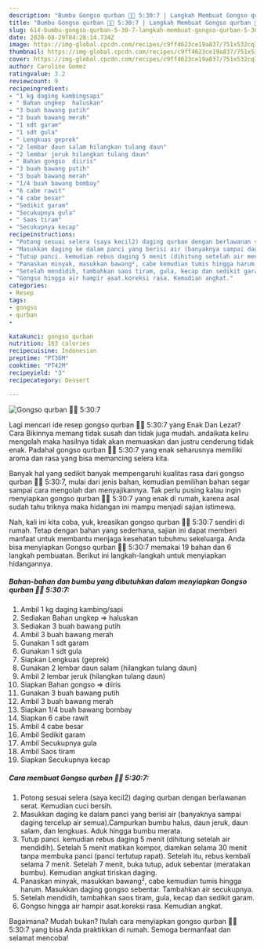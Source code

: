 ```yaml
---
description: "Bumbu Gongso qurban 🐐🐄 5:30:7 | Langkah Membuat Gongso qurban 🐐🐄 5:30:7 Yang Bikin Ngiler"
title: "Bumbu Gongso qurban 🐐🐄 5:30:7 | Langkah Membuat Gongso qurban 🐐🐄 5:30:7 Yang Bikin Ngiler"
slug: 614-bumbu-gongso-qurban-5-30-7-langkah-membuat-gongso-qurban-5-30-7-yang-bikin-ngiler
date: 2020-08-29T04:28:14.734Z
image: https://img-global.cpcdn.com/recipes/c9ff4623ce19a837/751x532cq70/gongso-qurban-🐐🐄-5307-foto-resep-utama.jpg
thumbnail: https://img-global.cpcdn.com/recipes/c9ff4623ce19a837/751x532cq70/gongso-qurban-🐐🐄-5307-foto-resep-utama.jpg
cover: https://img-global.cpcdn.com/recipes/c9ff4623ce19a837/751x532cq70/gongso-qurban-🐐🐄-5307-foto-resep-utama.jpg
author: Caroline Gomez
ratingvalue: 3.2
reviewcount: 9
recipeingredient:
- "1 kg daging kambingsapi"
- " Bahan ungkep  haluskan"
- "3 buah bawang putih"
- "3 buah bawang merah"
- "1 sdt garam"
- "1 sdt gula"
- " Lengkuas geprek"
- "2 lembar daun salam hilangkan tulang daun"
- "2 lembar jeruk hilangkan tulang daun"
- " Bahan gongso  diiris"
- "3 buah bawang putih"
- "3 buah bawang merah"
- "1/4 buah bawang bombay"
- "6 cabe rawit"
- "4 cabe besar"
- "Sedikit garam"
- "Secukupnya gula"
- " Saos tiram"
- "Secukupnya kecap"
recipeinstructions:
- "Potong sesuai selera (saya kecil2) daging qurban dengan berlawanan serat. Kemudian cuci bersih."
- "Masukkan daging ke dalam panci yang berisi air (banyaknya sampai daging tercelup air semua).Campurkan bumbu halus, daun jeruk, daun salam, dan lengkuas. Aduk hingga bumbu merata."
- "Tutup panci. kemudian rebus daging 5 menit (dihitung setelah air mendidih). Setelah 5 menit matikan kompor, diamkan selama 30 menit tanpa membuka panci (panci tertutup rapat). Setelah itu, rebus kembali selama 7 menit. Setelah 7 menit, buka tutup, aduk sebentar (meratakan bumbu). Kemudian angkat tiriskan daging."
- "Panaskan minyak, masukkan bawang², cabe kemudian tumis hingga harum. Masukkan daging gongso sebentar. Tambahkan air secukupnya."
- "Setelah mendidih, tambahkan saos tiram, gula, kecap dan sedikit garam."
- "Gongso hingga air hampir asat.koreksi rasa. Kemudian angkat."
categories:
- Resep
tags:
- gongso
- qurban
- 

katakunci: gongso qurban  
nutrition: 163 calories
recipecuisine: Indonesian
preptime: "PT36M"
cooktime: "PT42M"
recipeyield: "3"
recipecategory: Dessert

---
```



![Gongso qurban 🐐🐄 5:30:7](https://img-global.cpcdn.com/recipes/c9ff4623ce19a837/751x532cq70/gongso-qurban-🐐🐄-5307-foto-resep-utama.jpg)

Lagi mencari ide resep gongso qurban 🐐🐄 5:30:7 yang Enak Dan Lezat? Cara Bikinnya memang tidak susah dan tidak juga mudah. andaikata keliru mengolah maka hasilnya tidak akan memuaskan dan justru cenderung tidak enak. Padahal gongso qurban 🐐🐄 5:30:7 yang enak seharusnya memiliki aroma dan rasa yang bisa memancing selera kita.



Banyak hal yang sedikit banyak mempengaruhi kualitas rasa dari gongso qurban 🐐🐄 5:30:7, mulai dari jenis bahan, kemudian pemilihan bahan segar sampai cara mengolah dan menyajikannya. Tak perlu pusing kalau ingin menyiapkan gongso qurban 🐐🐄 5:30:7 yang enak di rumah, karena asal sudah tahu triknya maka hidangan ini mampu menjadi sajian istimewa.


Nah, kali ini kita coba, yuk, kreasikan gongso qurban 🐐🐄 5:30:7 sendiri di rumah. Tetap dengan bahan yang sederhana, sajian ini dapat memberi manfaat untuk membantu menjaga kesehatan tubuhmu sekeluarga. Anda bisa menyiapkan Gongso qurban 🐐🐄 5:30:7 memakai 19 bahan dan 6 langkah pembuatan. Berikut ini langkah-langkah untuk menyiapkan hidangannya.

<!--inarticleads1-->

##### Bahan-bahan dan bumbu yang dibutuhkan dalam menyiapkan Gongso qurban 🐐🐄 5:30:7:

1. Ambil 1 kg daging kambing/sapi
1. Sediakan  Bahan ungkep =&gt; haluskan
1. Sediakan 3 buah bawang putih
1. Ambil 3 buah bawang merah
1. Gunakan 1 sdt garam
1. Gunakan 1 sdt gula
1. Siapkan  Lengkuas (geprek)
1. Gunakan 2 lembar daun salam (hilangkan tulang daun)
1. Ambil 2 lembar jeruk (hilangkan tulang daun)
1. Siapkan  Bahan gongso =&gt; diiris
1. Gunakan 3 buah bawang putih
1. Ambil 3 buah bawang merah
1. Siapkan 1/4 buah bawang bombay
1. Siapkan 6 cabe rawit
1. Ambil 4 cabe besar
1. Ambil Sedikit garam
1. Ambil Secukupnya gula
1. Ambil  Saos tiram
1. Siapkan Secukupnya kecap




<!--inarticleads2-->

##### Cara membuat Gongso qurban 🐐🐄 5:30:7:

1. Potong sesuai selera (saya kecil2) daging qurban dengan berlawanan serat. Kemudian cuci bersih.
1. Masukkan daging ke dalam panci yang berisi air (banyaknya sampai daging tercelup air semua).Campurkan bumbu halus, daun jeruk, daun salam, dan lengkuas. Aduk hingga bumbu merata.
1. Tutup panci. kemudian rebus daging 5 menit (dihitung setelah air mendidih). Setelah 5 menit matikan kompor, diamkan selama 30 menit tanpa membuka panci (panci tertutup rapat). Setelah itu, rebus kembali selama 7 menit. Setelah 7 menit, buka tutup, aduk sebentar (meratakan bumbu). Kemudian angkat tiriskan daging.
1. Panaskan minyak, masukkan bawang², cabe kemudian tumis hingga harum. Masukkan daging gongso sebentar. Tambahkan air secukupnya.
1. Setelah mendidih, tambahkan saos tiram, gula, kecap dan sedikit garam.
1. Gongso hingga air hampir asat.koreksi rasa. Kemudian angkat.




Bagaimana? Mudah bukan? Itulah cara menyiapkan gongso qurban 🐐🐄 5:30:7 yang bisa Anda praktikkan di rumah. Semoga bermanfaat dan selamat mencoba!
